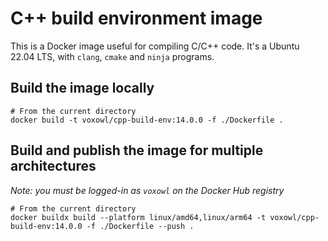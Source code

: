 # C++ build environment image

This is a Docker image useful for compiling C/C++ code.
It's a Ubuntu 22.04 LTS, with `clang`, `cmake` and `ninja` programs.

## Build the image locally

```shell
# From the current directory
docker build -t voxowl/cpp-build-env:14.0.0 -f ./Dockerfile .
```

## Build and publish the image for multiple architectures

*Note: you must be logged-in as `voxowl` on the Docker Hub registry*

```shell
# From the current directory
docker buildx build --platform linux/amd64,linux/arm64 -t voxowl/cpp-build-env:14.0.0 -f ./Dockerfile --push .
```
